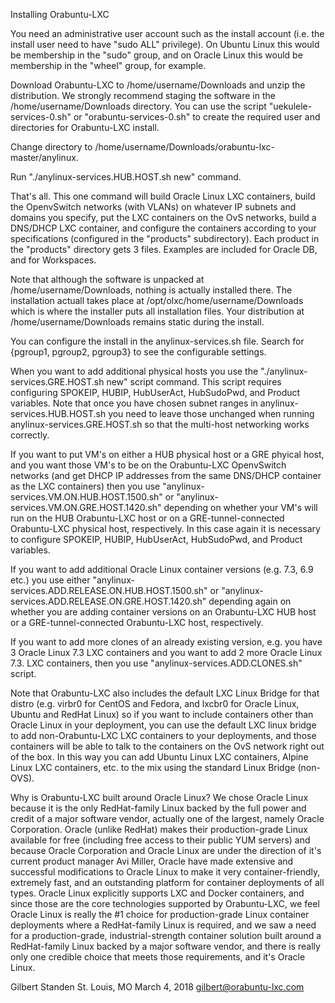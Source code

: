 Installing Orabuntu-LXC

You need an administrative user account such as the install account (i.e. the install user need to have "sudo ALL" privilege).  On Ubuntu Linux this would be membership in the "sudo" group, and on Oracle Linux this would be membership in the "wheel" group, for example.

Download Orabuntu-LXC to /home/username/Downloads and unzip the distribution.  We strongly recommend staging the software in the /home/username/Downloads directory.  You can use the script "uekulele-services-0.sh" or "orabuntu-services-0.sh" to create the required user and directories for Orabuntu-LXC install.

Change directory to /home/username/Downloads/orabuntu-lxc-master/anylinux.

Run  "./anylinux-services.HUB.HOST.sh new" command.

That's all.  This one command will build Oracle Linux LXC containers, build the OpenvSwitch networks (with VLANs) on whatever IP subnets and domains you specify, put the LXC containers on the OvS networks, build a DNS/DHCP LXC container, and configure the containers according to your specifications (configured in the "products" subdirectory).  Each product in the "products" directory gets 3 files.  Examples are included for Oracle DB, and for Workspaces.  

Note that although the software is unpacked at /home/username/Downloads, nothing is actually installed there.  The installation actuall takes place at /opt/olxc/home/username/Downloads which is where the installer puts all installation files.  Your distribution at /home/username/Downloads remains static during the install.

You can configure the install in the anylinux-services.sh file.  Search for {pgroup1, pgroup2, pgroup3} to see the configurable settings.

When you want to add additional physical hosts you use the "./anylinux-services.GRE.HOST.sh new" script command.  This script requires configuring SPOKEIP, HUBIP, HubUserAct, HubSudoPwd, and Product variables.  Note that once you have chosen subnet ranges in anylinux-services.HUB.HOST.sh you need to leave those unchanged when running anylinux-services.GRE.HOST.sh so that the multi-host networking works correctly.

If you want to put VM's on either a HUB physical host or a GRE phyical host, and you want those VM's to be on the Orabuntu-LXC OpenvSwitch networks (and get DHCP IP addresses from the same DNS/DHCP container as the LXC containers) then you use "anylinux-services.VM.ON.HUB.HOST.1500.sh" or "anylinux-services.VM.ON.GRE.HOST.1420.sh" depending on whether your VM's will run on the HUB Orabuntu-LXC host or on a GRE-tunnel-connected Orabuntu-LXC physical host, respectively.  In this case again it is necessary to configure SPOKEIP, HUBIP, HubUserAct, HubSudoPwd, and Product variables.

If you want to add additional Oracle Linux container versions (e.g. 7.3, 6.9 etc.) you use either "anylinux-services.ADD.RELEASE.ON.HUB.HOST.1500.sh" or "anylinux-services.ADD.RELEASE.ON.GRE.HOST.1420.sh" depending again on whether you are adding container versions on an Orabuntu-LXC HUB host or a GRE-tunnel-connected Orabuntu-LXC host, respectively.

If you want to add more clones of an already existing version, e.g. you have 3 Oracle Linux 7.3 LXC containers and you want to add 2 more Oracle Linux 7.3. LXC containers, then you use "anylinux-services.ADD.CLONES.sh" script.

Note that Orabuntu-LXC also includes the default LXC Linux Bridge for that distro (e.g. virbr0 for CentOS and Fedora, and lxcbr0 for Oracle Linux, Ubuntu and RedHat Linux) so if you want to include containers other than Oracle Linux in your deployment, you can use the default LXC linux bridge to add non-Orabuntu-LXC LXC containers to your deployments, and those containers will be able to talk to the containers on the OvS network right out of the box.  In this way you can add Ubuntu Linux LXC containers, Alpine Linux LXC containers, etc. to the mix using the standard Linux Bridge (non-OVS).

Why is Orabuntu-LXC built around Oracle Linux?  We chose Oracle Linux because it is the only RedHat-family Linux backed by the full power and credit of a major software vendor, actually one of the largest, namely Oracle Corporation. Oracle (unlike RedHat) makes their production-grade Linux available for free (including free access to their public YUM servers) and because Oracle Corporation and Oracle Linux are under the direction of it's current product manager Avi Miller, Oracle have made extensive and successful modifications to Oracle Linux to make it very container-friendly, extremely fast, and an outstanding platform for container deployments of all types.  Oracle Linux explicitly supports LXC and Docker containers, and since those are the core technologies supported by Orabuntu-LXC, we feel Oracle Linux is really the #1 choice for production-grade Linux container deployments where a RedHat-family Linux is required, and we saw a need for a production-grade, industrial-strength container solution built around a RedHat-family Linux backed by a major software vendor, and there is really only one credible choice that meets those requirements, and it's Oracle Linux.

Gilbert Standen
St. Louis, MO
March 4, 2018
gilbert@orabuntu-lxc.com
